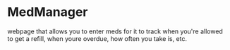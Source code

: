 # MedManager
webpage that allows you to enter meds for it to track when you're allowed to get a refill, when youre overdue, how often you take is, etc.
